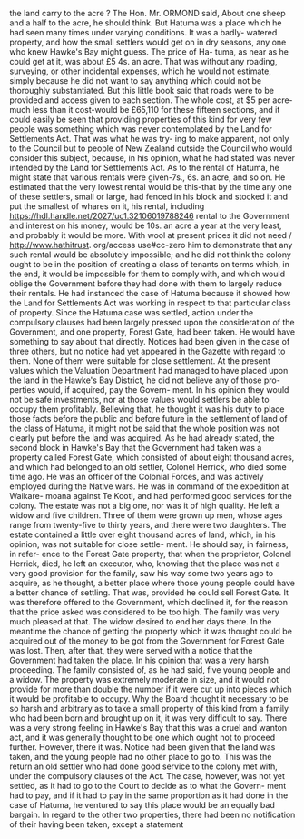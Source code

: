 the land carry to the acre ? The Hon. Mr. ORMOND said, About one sheep and a half to the acre, he should think. But Hatuma was a place which he had seen many times under varying conditions. It was a badly- watered property, and how the small settlers would get on in dry seasons, any one who knew Hawke's Bay might guess. The price of Ha- tuma, as near as he could get at it, was about £5 4s. an acre. That was without any roading, surveying, or other incidental expenses, which he would not estimate, simply because he did not want to say anything which could not be thoroughly substantiated. But this little book said that roads were to be provided and access given to each section. The whole cost, at $5 per acre-much less than it cost-would be £65,110 for these fifteen sections, and it could easily be seen that providing properties of this kind for very few people was something which was never contemplated by the Land for Settlements Act. That was what he was try- ing to make apparent, not only to the Council but to people of New Zealand outside the Council who would consider this subject, because, in his opinion, what he had stated was never intended by the Land for Settlements Act. As to the rental of Hatuma, he might state that various rentals were given-7s., 6s. an acre, and so on. He estimated that the very lowest rental would be this-that by the time any one of these settlers, small or large, had fenced in his block and stocked it and put the smallest of whares on it, his rental, including https://hdl.handle.net/2027/uc1.32106019788246 rental to the Government and interest on his money, would be 10s. an acre a year at the very least, and probably it would be more. With wool at present prices it did not need / http://www.hathitrust. org/access use#cc-zero him to demonstrate that any such rental would be absolutely impossible; and he did not think the colony ought to be in the position of creating a class of tenants on terms which, in the end, it would be impossible for them to comply with, and which would oblige the Government before they had done with them to largely reduce their rentals. He had instanced the case of Hatuma because it showed how the Land for Settlements Act was working in respect to that particular class of property. Since the Hatuma case was settled, action under the compulsory clauses had been largely pressed upon the consideration of the Government, and one property, Forest Gate, had been taken. He would have something to say about that directly. Notices had been given in the case of three others, but no notice had yet appeared in the Gazette with regard to them. None of them were suitable for close settlement. At the present values which the Valuation Department had managed to have placed upon the land in the Hawke's Bay District, he did not believe any of those pro- perties would, if acquired, pay the Govern- ment. In his opinion they would not be safe investments, nor at those values would settlers be able to occupy them profitably. Believing that, he thought it was his duty to place those facts before the public and before future in the settlement of land of the class of Hatuma, it might not be said that the whole position was not clearly put before the land was acquired. As he had already stated, the second block in Hawke's Bay that the Government had taken was a property called Forest Gate, which consisted of about eight thousand acres, and which had belonged to an old settler, Colonel Herrick, who died some time ago. He was an officer of the Colonial Forces, and was actively employed during the Native wars. He was in command of the expedition at Waikare- moana against Te Kooti, and had performed good services for the colony. The estate was not a big one, nor was it of high quality. He left a widow and five children. Three of them were grown up men, whose ages range from twenty-five to thirty years, and there were two daughters. The estate contained a little over eight thousand acres of land, which, in his opinion, was not suitable for close settle- ment. He should say, in fairness, in refer- ence to the Forest Gate property, that when the proprietor, Colonel Herrick, died, he left an executor, who, knowing that the place was not a very good provision for the family, saw his way some two years ago to acquire, as he thought, a better place where those young people could have a better chance of settling. That was, provided he could sell Forest Gate. It was therefore offered to the Government, which declined it, for the reason that the price asked was considered to be too high. The family was very much pleased at that. The widow desired to end her days there. In the meantime the chance of getting the property which it was thought could be acquired out of the money to be got from the Government for Forest Gate was lost. Then, after that, they were served with a notice that the Government had taken the place. In his opinion that was a very harsh proceeding. The family consisted of, as he had said, five young people and a widow. The property was extremely moderate in size, and it would not provide for more than double the number if it were cut up into pieces which it would be profitable to occupy. Why the Board thought it necessary to be so harsh and arbitrary as to take a small property of this kind from a family who had been born and brought up on it, it was very difficult to say. There was a very strong feeling in Hawke's Bay that this was a cruel and wanton act, and it was generally thought to be one which ought not to proceed further. However, there it was. Notice had been given that the land was taken, and the young people had no other place to go to. This was the return an old settler who had done good service to the colony met with, under the compulsory clauses of the Act. The case, however, was not yet settled, as it had to go to the Court to decide as to what the Govern- ment had to pay, and if it had to pay in the same proportion as it had done in the case of Hatuma, he ventured to say this place would be an equally bad bargain. In regard to the other two properties, there had been no notification of their having been taken, except a statement 